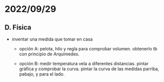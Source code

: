 # 2022/09/29
## D. Física
- inventar una medida que tomar en casa
    - opción A: pelota, hilo y regla para comprobar volumen.
        obtenerlo tb con principio de Arquímedes.

    - opción B: medir temperatura vela a diferentes distancias.
        pintar gráfica y comprobar la curva. pintar la curva de las medidas parriba, pabajo, y para el lado.
